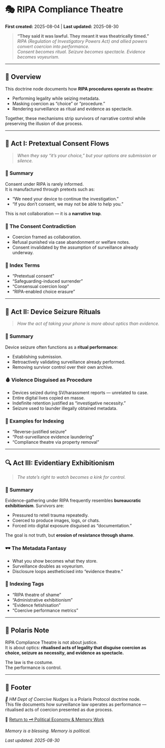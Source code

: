 # 🎭 RIPA Compliance Theatre  

**First created:** 2025-08-04 | **Last updated:** 2025-08-30  

> **“They said it was lawful. They meant it was theatrically timed.”**  
> *RIPA (Regulation of Investigatory Powers Act) and allied powers convert coercion into performance.  
> Consent becomes ritual. Seizure becomes spectacle. Evidence becomes voyeurism.*  

---

## 📌 Overview  

This doctrine node documents how **RIPA procedures operate as theatre**:  
- Performing legality while seizing metadata.  
- Masking coercion as “choice” or “procedure.”  
- Rendering surveillance as ritual and evidence as spectacle.  

Together, these mechanisms strip survivors of narrative control while preserving the illusion of due process.  

---

## 📄 Act I: Pretextual Consent Flows  

> *When they say “it’s your choice,” but your options are submission or silence.*  

### 📜 Summary  
Consent under RIPA is rarely informed.  
It is manufactured through pretexts such as:  
- “We need your device to continue the investigation.”  
- “If you don’t consent, we may not be able to help you.”  

This is not collaboration — it is a **narrative trap**.  

### 🧠 The Consent Contradiction  
- Coercion framed as collaboration.  
- Refusal punished via case abandonment or welfare notes.  
- Consent invalidated by the assumption of surveillance already underway.  

### 📌 Index Terms  
- “Pretextual consent”  
- “Safeguarding-induced surrender”  
- “Consensual coercion loop”  
- “RIPA-enabled choice erasure”  

---

## 📲 Act II: Device Seizure Rituals  

> *How the act of taking your phone is more about optics than evidence.*  

### 📜 Summary  
Device seizure often functions as a **ritual performance**:  
- Establishing submission.  
- Retroactively validating surveillance already performed.  
- Removing survivor control over their own archive.  

### 🩸 Violence Disguised as Procedure  
- Devices seized during SV/harassment reports — unrelated to case.  
- Entire digital lives copied en masse.  
- Indefinite retention justified as “investigative necessity.”  
- Seizure used to launder illegally obtained metadata.  

### 📌 Examples for Indexing  
- “Reverse-justified seizure”  
- “Post-surveillance evidence laundering”  
- “Compliance theatre via property removal”  

---

## 🔍 Act III: Evidentiary Exhibitionism  

> *The state’s right to watch becomes a kink for control.*  

### 📜 Summary  
Evidence-gathering under RIPA frequently resembles **bureaucratic exhibitionism**. Survivors are:  
- Pressured to retell trauma repeatedly.  
- Coerced to produce images, logs, or chats.  
- Forced into digital exposure disguised as “documentation.”  

The goal is not truth, but **erosion of resistance through shame**.  

### 🕶️ The Metadata Fantasy  
- What you show becomes what they store.  
- Surveillance doubles as voyeurism.  
- Disclosure loops aestheticised into “evidence theatre.”  

### 📌 Indexing Tags  
- “RIPA theatre of shame”  
- “Administrative exhibitionism”  
- “Evidence fetishisation”  
- “Coercive performance metrics”  

---

## 🧭 Polaris Note  

RIPA Compliance Theatre is not about justice.  
It is about optics: **ritualised acts of legality that disguise coercion as choice, seizure as necessity, and evidence as spectacle.**  

The law is the costume.  
The performance is control.  

---

## 🏮 Footer  

*🧠 HM Dept of Coercive Nudges* is a Polaris Protocol doctrine node.  
This file documents how surveillance law operates as performance — ritualised acts of coercion presented as due process.  

🏮 [Return to 🗝️ Political Economy & Memory Work](../README.md)

*Memory is a blessing. Memory is political.* 

_Last updated: 2025-08-30_  

